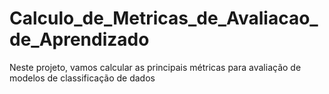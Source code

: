 # Calculo_de_Metricas_de_Avaliacao_de_Aprendizado
Neste projeto, vamos calcular as principais métricas para avaliação de modelos de classificação de dados
